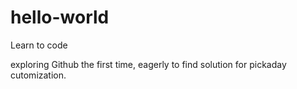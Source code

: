 # hello-world
Learn to code

exploring Github the first time, eagerly to find solution for pickaday cutomization.

